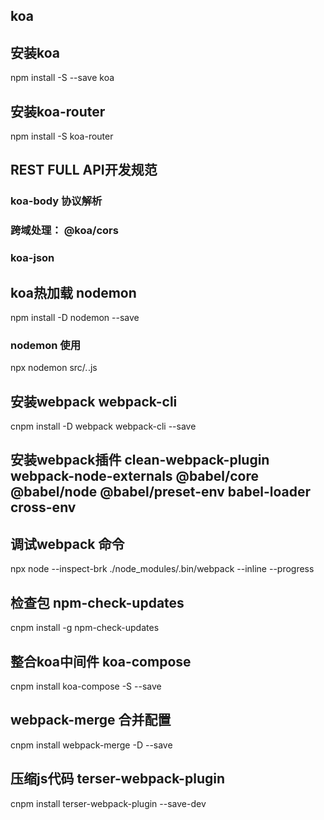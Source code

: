 ## koa

## 安装koa
npm install -S --save koa

## 安装koa-router
npm install -S koa-router


## REST FULL API开发规范

### koa-body 协议解析
### 跨域处理： @koa/cors
### koa-json


## koa热加载 nodemon

npm install -D nodemon --save

### nodemon 使用
npx nodemon src/*.*.js

## 安装webpack webpack-cli
cnpm install -D webpack webpack-cli --save

## 安装webpack插件 clean-webpack-plugin webpack-node-externals @babel/core @babel/node @babel/preset-env babel-loader cross-env


## 调试webpack 命令
npx node --inspect-brk ./node_modules/.bin/webpack --inline --progress


## 检查包  npm-check-updates 
cnpm install -g npm-check-updates

## 整合koa中间件  koa-compose
cnpm install koa-compose -S --save


## webpack-merge 合并配置
cnpm install webpack-merge -D --save



## 压缩js代码 terser-webpack-plugin
cnpm install terser-webpack-plugin --save-dev

